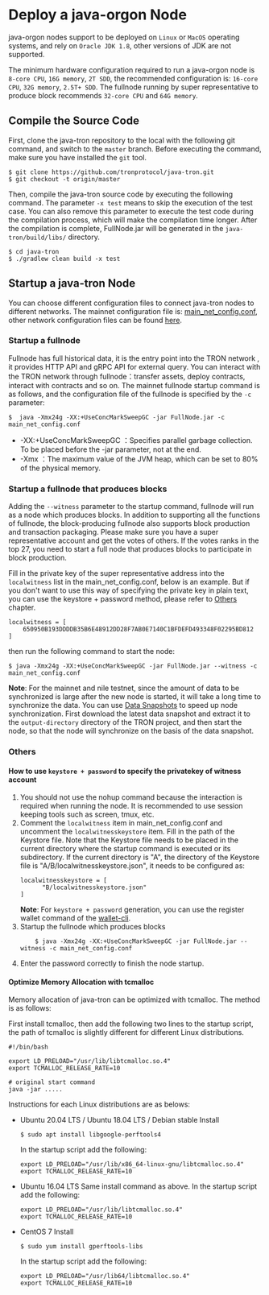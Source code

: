 # Deploy a java-orgon Node

java-orgon nodes support to be deployed on `Linux` or `MacOS` operating systems, and rely on `Oracle JDK 1.8`, other versions of JDK are not supported.

The minimum hardware configuration required to run a java-orgon node is `8-core CPU`, `16G memory`, `2T SDD`, the recommended configuration is: `16-core CPU`, `32G memory`, `2.5T+ SDD`. The fullnode running by super representative to produce block recommends `32-core CPU` and `64G memory`.


## Compile the Source Code
First, clone the java-tron repository to the local with the following git command, and switch to the `master` branch. Before executing the command, make sure you have installed the `git` tool.

```
$ git clone https://github.com/tronprotocol/java-tron.git
$ git checkout -t origin/master
```

Then, compile the java-tron source code by executing the following command. The parameter `-x test` means to skip the execution of the test case. You can also remove this parameter to execute the test code during the compilation process, which will make the compilation time longer. After the compilation is complete, FullNode.jar will be generated in the `java-tron/build/libs/` directory.

```
$ cd java-tron
$ ./gradlew clean build -x test
```

## Startup a java-tron Node
You can choose different configuration files to connect java-tron nodes to different networks. The mainnet configuration file is: [main_net_config.conf](https://github.com/tronprotocol/tron-deployment/blob/master/main_net_config.conf), other network configuration files can be found [here](https://github.com/tronprotocol/tron-deployment).


### Startup a fullnode

Fullnode has full historical data, it is the entry point into the TRON network , it provides HTTP API and gRPC API for external query. You can interact with the TRON network through fullnode：transfer assets, deploy contracts, interact with contracts and so on. The mainnet fullnode startup command is as follows, and the configuration file of the fullnode is specified by the `-c` parameter:

```
$  java -Xmx24g -XX:+UseConcMarkSweepGC -jar FullNode.jar -c main_net_config.conf
```

* -XX:+UseConcMarkSweepGC  ：Specifies parallel garbage collection. To be placed before the -jar parameter, not at the end.
* -Xmx  ：The maximum value of the JVM heap, which can be set to 80% of the physical memory.

### Startup a fullnode that produces blocks

Adding the `--witness` parameter to the startup command, fullnode will run as a node which produces blocks. In addition to supporting all the functions of fullnode, the block-producing fullnode also supports block production and transaction packaging. Please make sure you have a super representative account and get the votes of others. If the votes ranks in the top 27, you need to start a full node that produces blocks to participate in block production.

Fill in the private key of the super representative address into the `localwitness` list in the main_net_config.conf, below is an example. But if you don't want to use this way of specifying the private key in plain text, you can use the keystore + password method, please refer to [Others](#others) chapter.

```
localwitness = [
    650950B193DDDDB35B6E48912DD28F7AB0E7140C1BFDEFD493348F02295BD812
]
```

then run the following command to start the node:

```
$ java -Xmx24g -XX:+UseConcMarkSweepGC -jar FullNode.jar --witness -c main_net_config.conf
```

**Note**: For the mainnet and nile testnet, since the amount of data to be synchronized is large after the new node is started, it will take a long time to synchronize the data. You can use [Data Snapshots](backup_restore.md/#public-backup-data) to speed up node synchronization. First download the latest data snapshot and extract it to the `output-directory` directory of the TRON project, and then start the node, so that the node will synchronize on the basis of the data snapshot.


### Others
#### How to use `keystore + password` to specify the privatekey of witness account

1. You should not use the nohup command because the interaction is required when running the node. It is recommended to use session keeping tools such as screen, tmux, etc.
2. Comment the `localwitness` item in main_net_config.conf and uncomment the `localwitnesskeystore` item. Fill in the path of the Keystore file. Note that the Keystore file needs to be placed in the current directory where the startup command is executed or its subdirectory. If the current directory is "A", the directory of the Keystore file is "A/B/localwitnesskeystore.json", it needs to be configured as:
    ```
    localwitnesskeystore = [
          "B/localwitnesskeystore.json"
    ]
    ```
    **Note**: For `keystore + password` generation, you can use the register wallet command of the [wallet-cli](https://github.com/tronprotocol/wallet-cli.git).
3. Startup the fullnode which produces blocks
    ```
        $ java -Xmx24g -XX:+UseConcMarkSweepGC -jar FullNode.jar --witness -c main_net_config.conf
    ```
4. Enter the password correctly to finish the node startup.



#### Optimize Memory Allocation with tcmalloc

Memory allocation of java-tron can be optimized with tcmalloc. The method is as follows:

First install tcmalloc, then add the following two lines to the startup script, the path of tcmalloc is slightly different for different Linux distributions.

```
#!/bin/bash

export LD_PRELOAD="/usr/lib/libtcmalloc.so.4"
export TCMALLOC_RELEASE_RATE=10

# original start command
java -jar .....
```

Instructions for each Linux distributions are as belows:

* Ubuntu 20.04 LTS / Ubuntu 18.04 LTS / Debian stable
    Install

    ```
    $ sudo apt install libgoogle-perftools4
    ```

    In the startup script add the following:

    ```
    export LD_PRELOAD="/usr/lib/x86_64-linux-gnu/libtcmalloc.so.4"
    export TCMALLOC_RELEASE_RATE=10
    ```

* Ubuntu 16.04 LTS
    Same install command as above. In the startup script add the following:

    ```
    export LD_PRELOAD="/usr/lib/libtcmalloc.so.4"
    export TCMALLOC_RELEASE_RATE=10
    ```

* CentOS 7
  Install
    ```
    $ sudo yum install gperftools-libs
    ```
    In the startup script add the following:
    ```
    export LD_PRELOAD="/usr/lib64/libtcmalloc.so.4"
    export TCMALLOC_RELEASE_RATE=10
    ```
